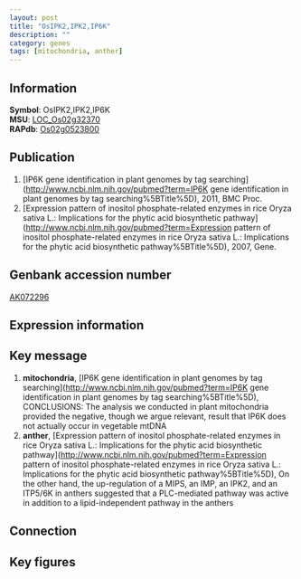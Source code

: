 ```yaml
---
layout: post
title: "OsIPK2,IPK2,IP6K"
description: ""
category: genes
tags: [mitochondria, anther]
---
```


## Information
__Symbol__: OsIPK2,IPK2,IP6K  
__MSU__: [LOC_Os02g32370](http://rice.plantbiology.msu.edu/cgi-bin/ORF_infopage.cgi?orf=LOC_Os02g32370)  
__RAPdb__: [Os02g0523800](http://rapdb.dna.affrc.go.jp/viewer/gbrowse_details/irgsp1?name=Os02g0523800)  

## Publication
1. [IP6K gene identification in plant genomes by tag searching](http://www.ncbi.nlm.nih.gov/pubmed?term=IP6K gene identification in plant genomes by tag searching%5BTitle%5D), 2011, BMC Proc.
2. [Expression pattern of inositol phosphate-related enzymes in rice Oryza sativa L.: Implications for the phytic acid biosynthetic pathway](http://www.ncbi.nlm.nih.gov/pubmed?term=Expression pattern of inositol phosphate-related enzymes in rice Oryza sativa L.: Implications for the phytic acid biosynthetic pathway%5BTitle%5D), 2007, Gene.

## Genbank accession number
[AK072296](http://www.ncbi.nlm.nih.gov/nuccore/AK072296)  

## Expression information

## Key message
1. __mitochondria__, [IP6K gene identification in plant genomes by tag searching](http://www.ncbi.nlm.nih.gov/pubmed?term=IP6K gene identification in plant genomes by tag searching%5BTitle%5D),  CONCLUSIONS: The analysis we conducted in plant mitochondria provided the negative, though we argue relevant, result that IP6K does not actually occur in vegetable mtDNA
2. __anther__, [Expression pattern of inositol phosphate-related enzymes in rice Oryza sativa L.: Implications for the phytic acid biosynthetic pathway](http://www.ncbi.nlm.nih.gov/pubmed?term=Expression pattern of inositol phosphate-related enzymes in rice Oryza sativa L.: Implications for the phytic acid biosynthetic pathway%5BTitle%5D),  On the other hand, the up-regulation of a MIPS, an IMP, an IPK2, and an ITP5/6K in anthers suggested that a PLC-mediated pathway was active in addition to a lipid-independent pathway in the anthers

## Connection

## Key figures


